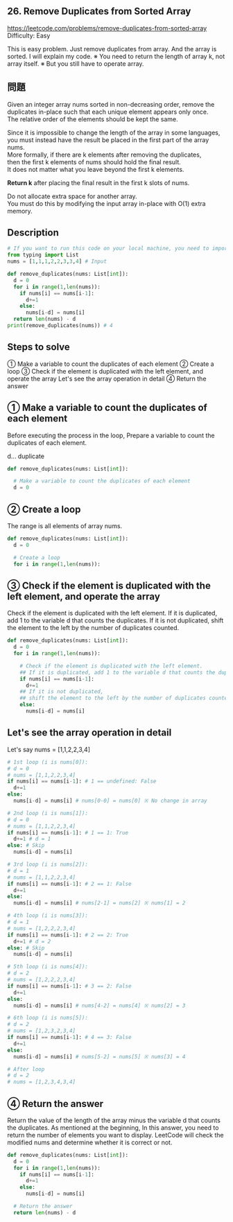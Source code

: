 ## 26. Remove Duplicates from Sorted Array
https://leetcode.com/problems/remove-duplicates-from-sorted-array
Difficulty: Easy

This is easy problem.
Just remove duplicates from array. And the array is sorted.
I will explain my code. 
※ You need to return the length of array k, not array itself.
※ But you still have to operate array.

## 問題
Given an integer array nums sorted in non-decreasing order,
remove the duplicates in-place such that each unique element appears only once.   
The relative order of the elements should be kept the same.   

Since it is impossible to change the length of the array in some languages,   
you must instead have the result be placed in the first part of the array nums.   
More formally, if there are k elements after removing the duplicates,   
then the first k elements of nums should hold the final result.   
It does not matter what you leave beyond the first k elements.   

**Return k** after placing the final result in the first k slots of nums.   

Do not allocate extra space for another array.   
You must do this by modifying the input array in-place with O(1) extra memory.   

## Description
```python
# If you want to run this code on your local machine, you need to import List.
from typing import List
nums = [1,1,1,2,2,3,3,4] # Input

def remove_duplicates(nums: List[int]):
  d = 0
  for i in range(1,len(nums)):
    if nums[i] == nums[i-1]:
      d+=1
    else:
      nums[i-d] = nums[i]
  return len(nums) - d
print(remove_duplicates(nums)) # 4
```
## Steps to solve
① Make a variable to count the duplicates of each element
② Create a loop
③ Check if the element is duplicated with the left element, and operate the array
Let's see the array operation in detail
④ Return the answer

## ① Make a variable to count the duplicates of each element
Before executing the process in the loop,
Prepare a variable to count the duplicates of each element.

d... duplicate
```py
def remove_duplicates(nums: List[int]):

  # Make a variable to count the duplicates of each element
  d = 0
```

## ② Create a loop
The range is all elements of array nums.
```py
def remove_duplicates(nums: List[int]):
  d = 0

  # Create a loop
  for i in range(1,len(nums)):
```

## ③ Check if the element is duplicated with the left element, and operate the array
Check if the element is duplicated with the left element.
If it is duplicated, add 1 to the variable d that counts the duplicates.
If it is not duplicated, shift the element to the left by the number of duplicates counted.
```py
def remove_duplicates(nums: List[int]):
  d = 0
  for i in range(1,len(nums)):

    # Check if the element is duplicated with the left element.
    ## If it is duplicated, add 1 to the variable d that counts the duplicates.
    if nums[i] == nums[i-1]:
      d+=1
    ## If it is not duplicated,
    ## shift the element to the left by the number of duplicates counted.
    else:
      nums[i-d] = nums[i]
```

## Let's see the array operation in detail
Let's say nums = [1,1,2,2,3,4]

```py
# 1st loop (i is nums[0]):
# d = 0
# nums = [1,1,2,2,3,4]
if nums[i] == nums[i-1]: # 1 == undefined: False
  d+=1
else:
  nums[i-d] = nums[i] # nums[0-0] = nums[0] ※ No change in array

# 2nd loop (i is nums[1]):
# d = 0
# nums = [1,1,2,2,3,4]
if nums[i] == nums[i-1]: # 1 == 1: True
  d+=1 # d = 1
else: # Skip
  nums[i-d] = nums[i]

# 3rd loop (i is nums[2]):
# d = 1
# nums = [1,1,2,2,3,4]
if nums[i] == nums[i-1]: # 2 == 1: False
  d+=1
else:
  nums[i-d] = nums[i] # nums[2-1] = nums[2] ※ nums[1] = 2

# 4th loop (i is nums[3]):
# d = 1
# nums = [1,2,2,2,3,4]
if nums[i] == nums[i-1]: # 2 == 2: True
  d+=1 # d = 2
else: # Skip
  nums[i-d] = nums[i]

# 5th loop (i is nums[4]):
# d = 2
# nums = [1,2,2,2,3,4]
if nums[i] == nums[i-1]: # 3 == 2: False
  d+=1
else:
  nums[i-d] = nums[i] # nums[4-2] = nums[4] ※ nums[2] = 3

# 6th loop (i is nums[5]):
# d = 2
# nums = [1,2,3,2,3,4]
if nums[i] == nums[i-1]: # 4 == 3: False
  d+=1
else:
  nums[i-d] = nums[i] # nums[5-2] = nums[5] ※ nums[3] = 4

# After loop
# d = 2
# nums = [1,2,3,4,3,4]
```

## ④ Return the answer
Return the value of the length of the array minus the variable d that counts the duplicates.
As mentioned at the beginning,
In this answer, you need to return the number of elements you want to display.
LeetCode will check the modified nums and determine whether it is correct or not.

```py
def remove_duplicates(nums: List[int]):
  d = 0
  for i in range(1,len(nums)):
    if nums[i] == nums[i-1]:
      d+=1
    else:
      nums[i-d] = nums[i]

  # Return the answer
  return len(nums) - d
```